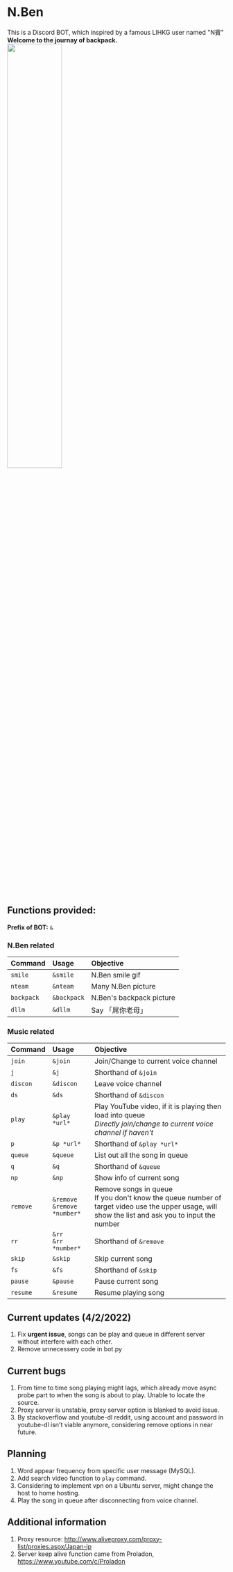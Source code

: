 # N.Ben
This is a Discord BOT, which inspired by a famous LIHKG user named "N賓"  
**Welcome to the journay of backpack.**  
<img src="https://i.imgur.com/8jXHikK.gif" width="50%">

## Functions provided:
**Prefix of BOT:** `&`
### N.Ben related
| Command | Usage | Objective |
| :---- | :----| :----|
| `smile` | `&smile` | N.Ben smile gif |
| `nteam` | `&nteam` | Many N.Ben picture |
| `backpack` | `&backpack` | N.Ben's backpack picture |
| `dllm` | `&dllm` | Say 「屌你老母」 |
### Music related
| Command | Usage | Objective |
| :---- | :----| :----|
| `join` | `&join` | Join/Change to current voice channel |
| `j` | `&j` | Shorthand of `&join` |
| `discon` | `&discon` | Leave voice channel |
| `ds` | `&ds` | Shorthand of `&discon` |
| `play` | `&play *url*` | Play YouTube video, if it is playing then load into queue <br> *Directly join/change to current voice channel if haven't* |
| `p` | `&p *url*` | Shorthand of `&play *url*` |
| `queue` | `&queue` | List out all the song in queue |
| `q` | `&q` | Shorthand of `&queue` |
| `np` | `&np` | Show info of current song |
| `remove` | `&remove` <br> `&remove *number*` | Remove songs in queue <br> If you don't know the queue number of target video use the upper usage, will show the list and ask you to input the number |
| `rr` | `&rr` <br> `&rr *number*` | Shorthand of `&remove` |
| `skip` | `&skip` | Skip current song |
| `fs` | `&fs` | Shorthand of `&skip` |
| `pause` | `&pause` | Pause current song |
| `resume` | `&resume` | Resume playing song |

## Current updates (4/2/2022)
1. Fix **urgent issue**, songs can be play and queue in different server without interfere with each other.
2. Remove unnecessery code in bot.py

## Current bugs
1. From time to time song playing might lags, which already move async probe part to when the song is about to play. Unable to locate the source.
2. Proxy server is unstable, proxy server option is blanked to avoid issue.
3. By stackoverflow and youtube-dl reddit, using account and password in youtube-dl isn't viable anymore, considering remove options in near future.

## Planning
1. Word appear frequency from specific user message (MySQL).
2. Add search video function to `play` command.
3. Considering to implement vpn on a Ubuntu server, might change the host to home hosting.
4. Play the song in queue after disconnecting from voice channel.

## Additional information
1. Proxy resource: http://www.aliveproxy.com/proxy-list/proxies.aspx/Japan-jp
2. Server keep alive function came from Proladon, https://www.youtube.com/c/Proladon